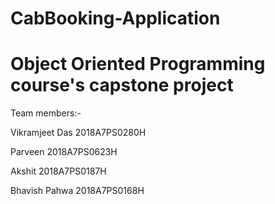 # CabBooking-Application
# Object Oriented Programming course's capstone project

Team members:-

Vikramjeet Das 2018A7PS0280H

Parveen 2018A7PS0623H

Akshit 2018A7PS0187H

Bhavish Pahwa 2018A7PS0168H
